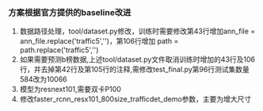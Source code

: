 ### 方案根据官方提供的baseline改进

1. 数据路径处理，tool/dataset.py修改，训练时需要修改第43行增加ann_file = ann_file.replace('traffic5','')，第106行增加 path = path.replace('traffic5','')
2. 如果需要预测b榜数据,上述tool/dataset.py文件取消训练时增加的43行及106行，并去掉第42行及第105行的注释,需修改test_final.py第96行测试集数量584改为10066
3. 模型为resnext101,需要双卡P100
4. 修改faster_rcnn_resx101_800size_trafficdet_demo参数，主要为增大尺寸
